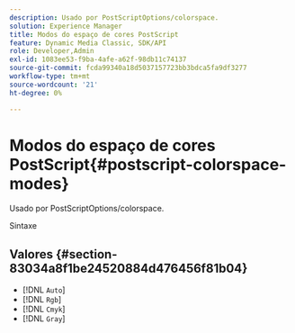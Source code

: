 ```yaml
---
description: Usado por PostScriptOptions/colorspace.
solution: Experience Manager
title: Modos do espaço de cores PostScript
feature: Dynamic Media Classic, SDK/API
role: Developer,Admin
exl-id: 1083ee53-f9ba-4afe-a62f-98db11c74137
source-git-commit: fcda99340a18d5037157723bb3bdca5fa9df3277
workflow-type: tm+mt
source-wordcount: '21'
ht-degree: 0%

---
```


# Modos do espaço de cores PostScript{#postscript-colorspace-modes}

Usado por PostScriptOptions/colorspace.

Sintaxe

## Valores {#section-83034a8f1be24520884d476456f81b04}

* [!DNL `Auto`]
* [!DNL `Rgb`]
* [!DNL `Cmyk`]
* [!DNL `Gray`]
